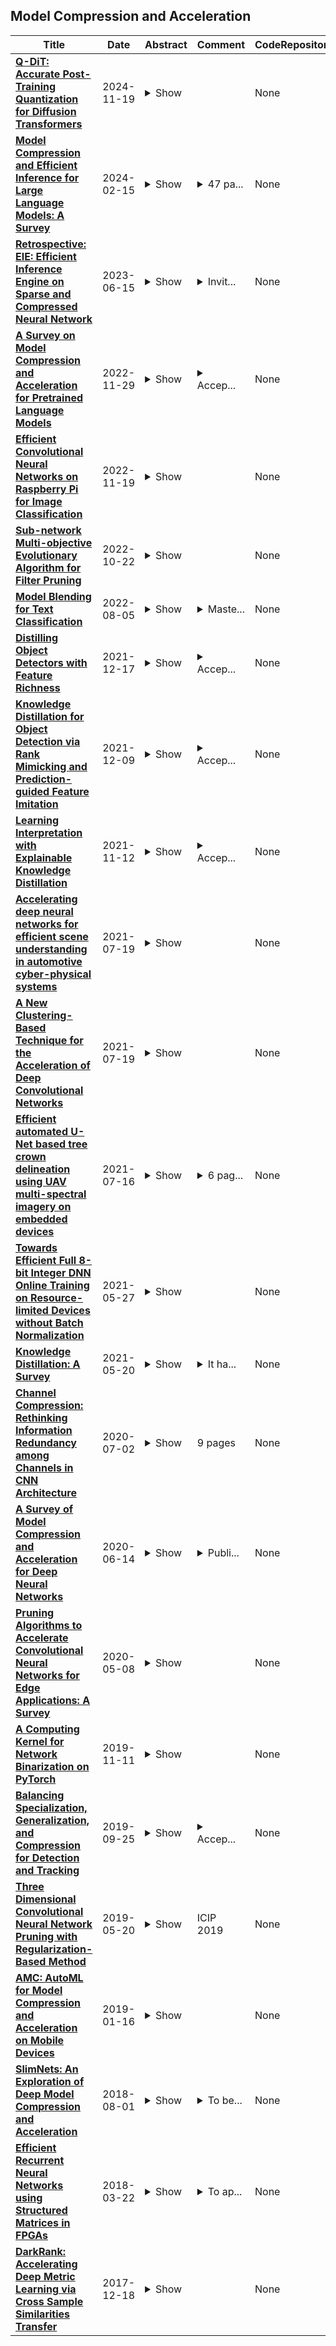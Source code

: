 ## Model Compression and Acceleration

| **Title** | **Date** | **Abstract** | **Comment** | **CodeRepository** |
| --- | --- | --- | --- | --- |
| **[Q-DiT: Accurate Post-Training Quantization for Diffusion Transformers](http://arxiv.org/abs/2406.17343v2)** | 2024-11-19 | <details><summary>Show</summary><p>Recent advancements in diffusion models, particularly the architectural transformation from UNet-based models to Diffusion Transformers (DiTs), significantly improve the quality and scalability of image and video generation. However, despite their impressive capabilities, the substantial computational costs of these large-scale models pose significant challenges for real-world deployment. Post-Training Quantization (PTQ) emerges as a promising solution, enabling model compression and accelerated inference for pretrained models, without the costly retraining. However, research on DiT quantization remains sparse, and existing PTQ frameworks, primarily designed for traditional diffusion models, tend to suffer from biased quantization, leading to notable performance degradation. In this work, we identify that DiTs typically exhibit significant spatial variance in both weights and activations, along with temporal variance in activations. To address these issues, we propose Q-DiT, a novel approach that seamlessly integrates two key techniques: automatic quantization granularity allocation to handle the significant variance of weights and activations across input channels, and sample-wise dynamic activation quantization to adaptively capture activation changes across both timesteps and samples. Extensive experiments conducted on ImageNet and VBench demonstrate the effectiveness of the proposed Q-DiT. Specifically, when quantizing DiT-XL/2 to W6A8 on ImageNet ($256 \times 256$), Q-DiT achieves a remarkable reduction in FID by 1.09 compared to the baseline. Under the more challenging W4A8 setting, it maintains high fidelity in image and video generation, establishing a new benchmark for efficient, high-quality quantization in DiTs. Code is available at \href{https://github.com/Juanerx/Q-DiT}{https://github.com/Juanerx/Q-DiT}.</p></details> |  | None |
| **[Model Compression and Efficient Inference for Large Language Models: A Survey](http://arxiv.org/abs/2402.09748v1)** | 2024-02-15 | <details><summary>Show</summary><p>Transformer based large language models have achieved tremendous success. However, the significant memory and computational costs incurred during the inference process make it challenging to deploy large models on resource-constrained devices. In this paper, we investigate compression and efficient inference methods for large language models from an algorithmic perspective. Regarding taxonomy, similar to smaller models, compression and acceleration algorithms for large language models can still be categorized into quantization, pruning, distillation, compact architecture design, dynamic networks. However, Large language models have two prominent characteristics compared to smaller models: (1) Most of compression algorithms require finetuning or even retraining the model after compression. The most notable aspect of large models is the very high cost associated with model finetuning or training. Therefore, many algorithms for large models, such as quantization and pruning, start to explore tuning-free algorithms. (2) Large models emphasize versatility and generalization rather than performance on a single task. Hence, many algorithms, such as knowledge distillation, focus on how to preserving their versatility and generalization after compression. Since these two characteristics were not very pronounced in early large models, we further distinguish large language models into medium models and ``real'' large models. Additionally, we also provide an introduction to some mature frameworks for efficient inference of large models, which can support basic compression or acceleration algorithms, greatly facilitating model deployment for users.</p></details> | <details><summary>47 pa...</summary><p>47 pages, review 380 papers. The work is ongoing</p></details> | None |
| **[Retrospective: EIE: Efficient Inference Engine on Sparse and Compressed Neural Network](http://arxiv.org/abs/2306.09552v1)** | 2023-06-15 | <details><summary>Show</summary><p>EIE proposed to accelerate pruned and compressed neural networks, exploiting weight sparsity, activation sparsity, and 4-bit weight-sharing in neural network accelerators. Since published in ISCA'16, it opened a new design space to accelerate pruned and sparse neural networks and spawned many algorithm-hardware co-designs for model compression and acceleration, both in academia and commercial AI chips. In retrospect, we review the background of this project, summarize the pros and cons, and discuss new opportunities where pruning, sparsity, and low precision can accelerate emerging deep learning workloads.</p></details> | <details><summary>Invit...</summary><p>Invited retrospective paper at ISCA 2023</p></details> | None |
| **[A Survey on Model Compression and Acceleration for Pretrained Language Models](http://arxiv.org/abs/2202.07105v2)** | 2022-11-29 | <details><summary>Show</summary><p>Despite achieving state-of-the-art performance on many NLP tasks, the high energy cost and long inference delay prevent Transformer-based pretrained language models (PLMs) from seeing broader adoption including for edge and mobile computing. Efficient NLP research aims to comprehensively consider computation, time and carbon emission for the entire life-cycle of NLP, including data preparation, model training and inference. In this survey, we focus on the inference stage and review the current state of model compression and acceleration for pretrained language models, including benchmarks, metrics and methodology.</p></details> | <details><summary>Accep...</summary><p>Accepted to AAAI 2023</p></details> | None |
| **[Efficient Convolutional Neural Networks on Raspberry Pi for Image Classification](http://arxiv.org/abs/2204.00943v4)** | 2022-11-19 | <details><summary>Show</summary><p>With the good performance of deep learning algorithms in the field of computer vision (CV), the convolutional neural network (CNN) architecture has become a main backbone of the computer vision task. With the widespread use of mobile devices, neural network models based on platforms with low computing power are gradually being paid attention. However, due to the limitation of computing power, deep learning algorithms are usually not available on mobile devices. This paper proposes a lightweight convolutional neural network, TripleNet, which can operate easily on Raspberry Pi. Adopted from the concept of block connections in ThreshNet, the newly proposed network model compresses and accelerates the network model, reduces the amount of parameters of the network, and shortens the inference time of each image while ensuring the accuracy. Our proposed TripleNet and other state-of-the-art (SOTA) neural networks perform image classification experiments with the CIFAR-10 and SVHN datasets on Raspberry Pi. The experimental results show that, compared with GhostNet, MobileNet, ThreshNet, EfficientNet, and HarDNet, the inference time of TripleNet per image is shortened by 15%, 16%, 17%, 24%, and 30%, respectively. The detail codes of this work are available at https://github.com/RuiyangJu/TripleNet.</p></details> |  | None |
| **[Sub-network Multi-objective Evolutionary Algorithm for Filter Pruning](http://arxiv.org/abs/2211.01957v1)** | 2022-10-22 | <details><summary>Show</summary><p>Filter pruning is a common method to achieve model compression and acceleration in deep neural networks (DNNs).Some research regarded filter pruning as a combinatorial optimization problem and thus used evolutionary algorithms (EA) to prune filters of DNNs. However, it is difficult to find a satisfactory compromise solution in a reasonable time due to the complexity of solution space searching. To solve this problem, we first formulate a multi-objective optimization problem based on a sub-network of the full model and propose a Sub-network Multiobjective Evolutionary Algorithm (SMOEA) for filter pruning. By progressively pruning the convolutional layers in groups, SMOEA can obtain a lightweight pruned result with better performance.Experiments on VGG-14 model for CIFAR-10 verify the effectiveness of the proposed SMOEA. Specifically, the accuracy of the pruned model with 16.56% parameters decreases by 0.28% only, which is better than the widely used popular filter pruning criteria.</p></details> |  | None |
| **[Model Blending for Text Classification](http://arxiv.org/abs/2208.02819v1)** | 2022-08-05 | <details><summary>Show</summary><p>Deep neural networks (DNNs) have proven successful in a wide variety of applications such as speech recognition and synthesis, computer vision, machine translation, and game playing, to name but a few. However, existing deep neural network models are computationally expensive and memory intensive, hindering their deployment in devices with low memory resources or in applications with strict latency requirements. Therefore, a natural thought is to perform model compression and acceleration in deep networks without significantly decreasing the model performance, which is what we call reducing the complexity. In the following work, we try reducing the complexity of state of the art LSTM models for natural language tasks such as text classification, by distilling their knowledge to CNN based models, thus reducing the inference time(or latency) during testing.</p></details> | <details><summary>Maste...</summary><p>Masters thesis. arXiv admin note: text overlap with arXiv:1803.01271, arXiv:1710.09282 by other authors</p></details> | None |
| **[Distilling Object Detectors with Feature Richness](http://arxiv.org/abs/2111.00674v4)** | 2021-12-17 | <details><summary>Show</summary><p>In recent years, large-scale deep models have achieved great success, but the huge computational complexity and massive storage requirements make it a great challenge to deploy them in resource-limited devices. As a model compression and acceleration method, knowledge distillation effectively improves the performance of small models by transferring the dark knowledge from the teacher detector. However, most of the existing distillation-based detection methods mainly imitating features near bounding boxes, which suffer from two limitations. First, they ignore the beneficial features outside the bounding boxes. Second, these methods imitate some features which are mistakenly regarded as the background by the teacher detector. To address the above issues, we propose a novel Feature-Richness Score (FRS) method to choose important features that improve generalized detectability during distilling. The proposed method effectively retrieves the important features outside the bounding boxes and removes the detrimental features within the bounding boxes. Extensive experiments show that our methods achieve excellent performance on both anchor-based and anchor-free detectors. For example, RetinaNet with ResNet-50 achieves 39.7% in mAP on the COCO2017 dataset, which even surpasses the ResNet-101 based teacher detector 38.9% by 0.8%. Our implementation is available at https://github.com/duzhixing/FRS.</p></details> | <details><summary>Accep...</summary><p>Accepted in NeurIPS 2021</p></details> | None |
| **[Knowledge Distillation for Object Detection via Rank Mimicking and Prediction-guided Feature Imitation](http://arxiv.org/abs/2112.04840v1)** | 2021-12-09 | <details><summary>Show</summary><p>Knowledge Distillation (KD) is a widely-used technology to inherit information from cumbersome teacher models to compact student models, consequently realizing model compression and acceleration. Compared with image classification, object detection is a more complex task, and designing specific KD methods for object detection is non-trivial. In this work, we elaborately study the behaviour difference between the teacher and student detection models, and obtain two intriguing observations: First, the teacher and student rank their detected candidate boxes quite differently, which results in their precision discrepancy. Second, there is a considerable gap between the feature response differences and prediction differences between teacher and student, indicating that equally imitating all the feature maps of the teacher is the sub-optimal choice for improving the student's accuracy. Based on the two observations, we propose Rank Mimicking (RM) and Prediction-guided Feature Imitation (PFI) for distilling one-stage detectors, respectively. RM takes the rank of candidate boxes from teachers as a new form of knowledge to distill, which consistently outperforms the traditional soft label distillation. PFI attempts to correlate feature differences with prediction differences, making feature imitation directly help to improve the student's accuracy. On MS COCO and PASCAL VOC benchmarks, extensive experiments are conducted on various detectors with different backbones to validate the effectiveness of our method. Specifically, RetinaNet with ResNet50 achieves 40.4% mAP in MS COCO, which is 3.5% higher than its baseline, and also outperforms previous KD methods.</p></details> | <details><summary>Accep...</summary><p>Accepted by AAAI 2022</p></details> | None |
| **[Learning Interpretation with Explainable Knowledge Distillation](http://arxiv.org/abs/2111.06945v1)** | 2021-11-12 | <details><summary>Show</summary><p>Knowledge Distillation (KD) has been considered as a key solution in model compression and acceleration in recent years. In KD, a small student model is generally trained from a large teacher model by minimizing the divergence between the probabilistic outputs of the two. However, as demonstrated in our experiments, existing KD methods might not transfer critical explainable knowledge of the teacher to the student, i.e. the explanations of predictions made by the two models are not consistent. In this paper, we propose a novel explainable knowledge distillation model, called XDistillation, through which both the performance the explanations' information are transferred from the teacher model to the student model. The XDistillation model leverages the idea of convolutional autoencoders to approximate the teacher explanations. Our experiments shows that models trained by XDistillation outperform those trained by conventional KD methods not only in term of predictive accuracy but also faithfulness to the teacher models.</p></details> | <details><summary>Accep...</summary><p>Accepted at IEEE BigData 2021</p></details> | None |
| **[Accelerating deep neural networks for efficient scene understanding in automotive cyber-physical systems](http://arxiv.org/abs/2107.09101v1)** | 2021-07-19 | <details><summary>Show</summary><p>Automotive Cyber-Physical Systems (ACPS) have attracted a significant amount of interest in the past few decades, while one of the most critical operations in these systems is the perception of the environment. Deep learning and, especially, the use of Deep Neural Networks (DNNs) provides impressive results in analyzing and understanding complex and dynamic scenes from visual data. The prediction horizons for those perception systems are very short and inference must often be performed in real time, stressing the need of transforming the original large pre-trained networks into new smaller models, by utilizing Model Compression and Acceleration (MCA) techniques. Our goal in this work is to investigate best practices for appropriately applying novel weight sharing techniques, optimizing the available variables and the training procedures towards the significant acceleration of widely adopted DNNs. Extensive evaluation studies carried out using various state-of-the-art DNN models in object detection and tracking experiments, provide details about the type of errors that manifest after the application of weight sharing techniques, resulting in significant acceleration gains with negligible accuracy losses.</p></details> |  | None |
| **[A New Clustering-Based Technique for the Acceleration of Deep Convolutional Networks](http://arxiv.org/abs/2107.09095v1)** | 2021-07-19 | <details><summary>Show</summary><p>Deep learning and especially the use of Deep Neural Networks (DNNs) provides impressive results in various regression and classification tasks. However, to achieve these results, there is a high demand for computing and storing resources. This becomes problematic when, for instance, real-time, mobile applications are considered, in which the involved (embedded) devices have limited resources. A common way of addressing this problem is to transform the original large pre-trained networks into new smaller models, by utilizing Model Compression and Acceleration (MCA) techniques. Within the MCA framework, we propose a clustering-based approach that is able to increase the number of employed centroids/representatives, while at the same time, have an acceleration gain compared to conventional, $k$-means based approaches. This is achieved by imposing a special structure to the employed representatives, which is enabled by the particularities of the problem at hand. Moreover, the theoretical acceleration gains are presented and the key system hyper-parameters that affect that gain, are identified. Extensive evaluation studies carried out using various state-of-the-art DNN models trained in image classification, validate the superiority of the proposed method as compared for its use in MCA tasks.</p></details> |  | None |
| **[Efficient automated U-Net based tree crown delineation using UAV multi-spectral imagery on embedded devices](http://arxiv.org/abs/2107.07826v1)** | 2021-07-16 | <details><summary>Show</summary><p>Delineation approaches provide significant benefits to various domains, including agriculture, environmental and natural disasters monitoring. Most of the work in the literature utilize traditional segmentation methods that require a large amount of computational and storage resources. Deep learning has transformed computer vision and dramatically improved machine translation, though it requires massive dataset for training and significant resources for inference. More importantly, energy-efficient embedded vision hardware delivering real-time and robust performance is crucial in the aforementioned application. In this work, we propose a U-Net based tree delineation method, which is effectively trained using multi-spectral imagery but can then delineate single-spectrum images. The deep architecture that also performs localization, i.e., a class label corresponds to each pixel, has been successfully used to allow training with a small set of segmented images. The ground truth data were generated using traditional image denoising and segmentation approaches. To be able to execute the proposed DNN efficiently in embedded platforms designed for deep learning approaches, we employ traditional model compression and acceleration methods. Extensive evaluation studies using data collected from UAVs equipped with multi-spectral cameras demonstrate the effectiveness of the proposed methods in terms of delineation accuracy and execution efficiency.</p></details> | <details><summary>6 pag...</summary><p>6 pages, 7 figures, 2 tables</p></details> | None |
| **[Towards Efficient Full 8-bit Integer DNN Online Training on Resource-limited Devices without Batch Normalization](http://arxiv.org/abs/2105.13890v1)** | 2021-05-27 | <details><summary>Show</summary><p>Huge computational costs brought by convolution and batch normalization (BN) have caused great challenges for the online training and corresponding applications of deep neural networks (DNNs), especially in resource-limited devices. Existing works only focus on the convolution or BN acceleration and no solution can alleviate both problems with satisfactory performance. Online training has gradually become a trend in resource-limited devices like mobile phones while there is still no complete technical scheme with acceptable model performance, processing speed, and computational cost. In this research, an efficient online-training quantization framework termed EOQ is proposed by combining Fixup initialization and a novel quantization scheme for DNN model compression and acceleration. Based on the proposed framework, we have successfully realized full 8-bit integer network training and removed BN in large-scale DNNs. Especially, weight updates are quantized to 8-bit integers for the first time. Theoretical analyses of EOQ utilizing Fixup initialization for removing BN have been further given using a novel Block Dynamical Isometry theory with weaker assumptions. Benefiting from rational quantization strategies and the absence of BN, the full 8-bit networks based on EOQ can achieve state-of-the-art accuracy and immense advantages in computational cost and processing speed. What is more, the design of deep learning chips can be profoundly simplified for the absence of unfriendly square root operations in BN. Beyond this, EOQ has been evidenced to be more advantageous in small-batch online training with fewer batch samples. In summary, the EOQ framework is specially designed for reducing the high cost of convolution and BN in network training, demonstrating a broad application prospect of online training in resource-limited devices.</p></details> |  | None |
| **[Knowledge Distillation: A Survey](http://arxiv.org/abs/2006.05525v7)** | 2021-05-20 | <details><summary>Show</summary><p>In recent years, deep neural networks have been successful in both industry and academia, especially for computer vision tasks. The great success of deep learning is mainly due to its scalability to encode large-scale data and to maneuver billions of model parameters. However, it is a challenge to deploy these cumbersome deep models on devices with limited resources, e.g., mobile phones and embedded devices, not only because of the high computational complexity but also the large storage requirements. To this end, a variety of model compression and acceleration techniques have been developed. As a representative type of model compression and acceleration, knowledge distillation effectively learns a small student model from a large teacher model. It has received rapid increasing attention from the community. This paper provides a comprehensive survey of knowledge distillation from the perspectives of knowledge categories, training schemes, teacher-student architecture, distillation algorithms, performance comparison and applications. Furthermore, challenges in knowledge distillation are briefly reviewed and comments on future research are discussed and forwarded.</p></details> | <details><summary>It ha...</summary><p>It has been accepted for publication in International Journal of Computer Vision (2021)</p></details> | None |
| **[Channel Compression: Rethinking Information Redundancy among Channels in CNN Architecture](http://arxiv.org/abs/2007.01696v1)** | 2020-07-02 | <details><summary>Show</summary><p>Model compression and acceleration are attracting increasing attentions due to the demand for embedded devices and mobile applications. Research on efficient convolutional neural networks (CNNs) aims at removing feature redundancy by decomposing or optimizing the convolutional calculation. In this work, feature redundancy is assumed to exist among channels in CNN architectures, which provides some leeway to boost calculation efficiency. Aiming at channel compression, a novel convolutional construction named compact convolution is proposed to embrace the progress in spatial convolution, channel grouping and pooling operation. Specifically, the depth-wise separable convolution and the point-wise interchannel operation are utilized to efficiently extract features. Different from the existing channel compression method which usually introduces considerable learnable weights, the proposed compact convolution can reduce feature redundancy with no extra parameters. With the point-wise interchannel operation, compact convolutions implicitly squeeze the channel dimension of feature maps. To explore the rules on reducing channel redundancy in neural networks, the comparison is made among different point-wise interchannel operations. Moreover, compact convolutions are extended to tackle with multiple tasks, such as acoustic scene classification, sound event detection and image classification. The extensive experiments demonstrate that our compact convolution not only exhibits high effectiveness in several multimedia tasks, but also can be efficiently implemented by benefiting from parallel computation.</p></details> | 9 pages | None |
| **[A Survey of Model Compression and Acceleration for Deep Neural Networks](http://arxiv.org/abs/1710.09282v9)** | 2020-06-14 | <details><summary>Show</summary><p>Deep neural networks (DNNs) have recently achieved great success in many visual recognition tasks. However, existing deep neural network models are computationally expensive and memory intensive, hindering their deployment in devices with low memory resources or in applications with strict latency requirements. Therefore, a natural thought is to perform model compression and acceleration in deep networks without significantly decreasing the model performance. During the past five years, tremendous progress has been made in this area. In this paper, we review the recent techniques for compacting and accelerating DNN models. In general, these techniques are divided into four categories: parameter pruning and quantization, low-rank factorization, transferred/compact convolutional filters, and knowledge distillation. Methods of parameter pruning and quantization are described first, after that the other techniques are introduced. For each category, we also provide insightful analysis about the performance, related applications, advantages, and drawbacks. Then we go through some very recent successful methods, for example, dynamic capacity networks and stochastic depths networks. After that, we survey the evaluation matrices, the main datasets used for evaluating the model performance, and recent benchmark efforts. Finally, we conclude this paper, discuss remaining the challenges and possible directions for future work.</p></details> | <details><summary>Publi...</summary><p>Published in IEEE Signal Processing Magazine, updated version including more recent works</p></details> | None |
| **[Pruning Algorithms to Accelerate Convolutional Neural Networks for Edge Applications: A Survey](http://arxiv.org/abs/2005.04275v1)** | 2020-05-08 | <details><summary>Show</summary><p>With the general trend of increasing Convolutional Neural Network (CNN) model sizes, model compression and acceleration techniques have become critical for the deployment of these models on edge devices. In this paper, we provide a comprehensive survey on Pruning, a major compression strategy that removes non-critical or redundant neurons from a CNN model. The survey covers the overarching motivation for pruning, different strategies and criteria, their advantages and drawbacks, along with a compilation of major pruning techniques. We conclude the survey with a discussion on alternatives to pruning and current challenges for the model compression community.</p></details> |  | None |
| **[A Computing Kernel for Network Binarization on PyTorch](http://arxiv.org/abs/1911.04477v1)** | 2019-11-11 | <details><summary>Show</summary><p>Deep Neural Networks have now achieved state-of-the-art results in a wide range of tasks including image classification, object detection and so on. However, they are both computation consuming and memory intensive, making them difficult to deploy on low-power devices. Network binarization is one of the existing effective techniques for model compression and acceleration, but there is no computing kernel yet to support it on PyTorch. In this paper we developed a computing kernel supporting 1-bit xnor and bitcount computation on PyTorch. Experimental results show that our kernel could accelerate the inference of the binarized neural network by 3 times in GPU and by 4.5 times in CPU compared with the control group.</p></details> |  | None |
| **[Balancing Specialization, Generalization, and Compression for Detection and Tracking](http://arxiv.org/abs/1909.11348v1)** | 2019-09-25 | <details><summary>Show</summary><p>We propose a method for specializing deep detectors and trackers to restricted settings. Our approach is designed with the following goals in mind: (a) Improving accuracy in restricted domains; (b) preventing overfitting to new domains and forgetting of generalized capabilities; (c) aggressive model compression and acceleration. To this end, we propose a novel loss that balances compression and acceleration of a deep learning model vs. loss of generalization capabilities. We apply our method to the existing tracker and detector models. We report detection results on the VIRAT and CAVIAR data sets. These results show our method to offer unprecedented compression rates along with improved detection. We apply our loss for tracker compression at test time, as it processes each video. Our tests on the OTB2015 benchmark show that applying compression during test time actually improves tracking performance.</p></details> | <details><summary>Accep...</summary><p>Accepted to BMVC 2019</p></details> | None |
| **[Three Dimensional Convolutional Neural Network Pruning with Regularization-Based Method](http://arxiv.org/abs/1811.07555v2)** | 2019-05-20 | <details><summary>Show</summary><p>Despite enjoying extensive applications in video analysis, three-dimensional convolutional neural networks (3D CNNs)are restricted by their massive computation and storage consumption. To solve this problem, we propose a threedimensional regularization-based neural network pruning method to assign different regularization parameters to different weight groups based on their importance to the network. Further we analyze the redundancy and computation cost for each layer to determine the different pruning ratios. Experiments show that pruning based on our method can lead to 2x theoretical speedup with only 0.41% accuracy loss for 3DResNet18 and 3.28% accuracy loss for C3D. The proposed method performs favorably against other popular methods for model compression and acceleration.</p></details> | ICIP 2019 | None |
| **[AMC: AutoML for Model Compression and Acceleration on Mobile Devices](http://arxiv.org/abs/1802.03494v4)** | 2019-01-16 | <details><summary>Show</summary><p>Model compression is a critical technique to efficiently deploy neural network models on mobile devices which have limited computation resources and tight power budgets. Conventional model compression techniques rely on hand-crafted heuristics and rule-based policies that require domain experts to explore the large design space trading off among model size, speed, and accuracy, which is usually sub-optimal and time-consuming. In this paper, we propose AutoML for Model Compression (AMC) which leverage reinforcement learning to provide the model compression policy. This learning-based compression policy outperforms conventional rule-based compression policy by having higher compression ratio, better preserving the accuracy and freeing human labor. Under 4x FLOPs reduction, we achieved 2.7% better accuracy than the handcrafted model compression policy for VGG-16 on ImageNet. We applied this automated, push-the-button compression pipeline to MobileNet and achieved 1.81x speedup of measured inference latency on an Android phone and 1.43x speedup on the Titan XP GPU, with only 0.1% loss of ImageNet Top-1 accuracy.</p></details> |  | None |
| **[SlimNets: An Exploration of Deep Model Compression and Acceleration](http://arxiv.org/abs/1808.00496v1)** | 2018-08-01 | <details><summary>Show</summary><p>Deep neural networks have achieved increasingly accurate results on a wide variety of complex tasks. However, much of this improvement is due to the growing use and availability of computational resources (e.g use of GPUs, more layers, more parameters, etc). Most state-of-the-art deep networks, despite performing well, over-parameterize approximate functions and take a significant amount of time to train. With increased focus on deploying deep neural networks on resource constrained devices like smart phones, there has been a push to evaluate why these models are so resource hungry and how they can be made more efficient. This work evaluates and compares three distinct methods for deep model compression and acceleration: weight pruning, low rank factorization, and knowledge distillation. Comparisons on VGG nets trained on CIFAR10 show that each of the models on their own are effective, but that the true power lies in combining them. We show that by combining pruning and knowledge distillation methods we can create a compressed network 85 times smaller than the original, all while retaining 96% of the original model's accuracy.</p></details> | <details><summary>To be...</summary><p>To be published in 2018 IEEE High Performance Extreme Computing Conference (HPEC)</p></details> | None |
| **[Efficient Recurrent Neural Networks using Structured Matrices in FPGAs](http://arxiv.org/abs/1803.07661v2)** | 2018-03-22 | <details><summary>Show</summary><p>Recurrent Neural Networks (RNNs) are becoming increasingly important for time series-related applications which require efficient and real-time implementations. The recent pruning based work ESE suffers from degradation of performance/energy efficiency due to the irregular network structure after pruning. We propose block-circulant matrices for weight matrix representation in RNNs, thereby achieving simultaneous model compression and acceleration. We aim to implement RNNs in FPGA with highest performance and energy efficiency, with certain accuracy requirement (negligible accuracy degradation). Experimental results on actual FPGA deployments shows that the proposed framework achieves a maximum energy efficiency improvement of 35.7$\times$ compared with ESE.</p></details> | <details><summary>To ap...</summary><p>To appear in International Conference on Learning Representations 2018 Workshop Track</p></details> | None |
| **[DarkRank: Accelerating Deep Metric Learning via Cross Sample Similarities Transfer](http://arxiv.org/abs/1707.01220v2)** | 2017-12-18 | <details><summary>Show</summary><p>We have witnessed rapid evolution of deep neural network architecture design in the past years. These latest progresses greatly facilitate the developments in various areas such as computer vision and natural language processing. However, along with the extraordinary performance, these state-of-the-art models also bring in expensive computational cost. Directly deploying these models into applications with real-time requirement is still infeasible. Recently, Hinton etal. have shown that the dark knowledge within a powerful teacher model can significantly help the training of a smaller and faster student network. These knowledge are vastly beneficial to improve the generalization ability of the student model. Inspired by their work, we introduce a new type of knowledge -- cross sample similarities for model compression and acceleration. This knowledge can be naturally derived from deep metric learning model. To transfer them, we bring the "learning to rank" technique into deep metric learning formulation. We test our proposed DarkRank method on various metric learning tasks including pedestrian re-identification, image retrieval and image clustering. The results are quite encouraging. Our method can improve over the baseline method by a large margin. Moreover, it is fully compatible with other existing methods. When combined, the performance can be further boosted.</p></details> |  | None |

